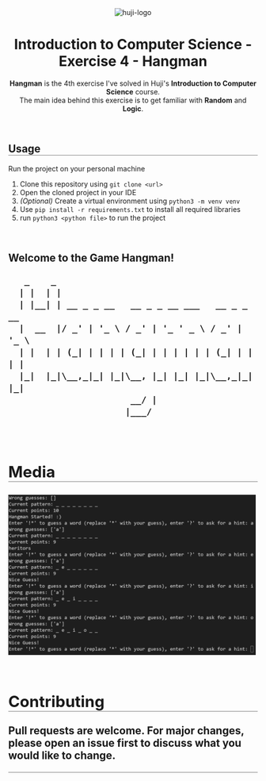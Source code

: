 <div align="center">
  <img src="https://upload.wikimedia.org/wikipedia/commons/thumb/4/4d/Hebrew_University_Logo.svg/1200px-Hebrew_University_Logo.svg.png" alt="huji-logo" height="150px" />
  <h1 align="center" style="border-bottom: none"><b>Introduction to Computer Science - Exercise 4 - Hangman</b></h1>


<div align="center">
  <p align="center">
    <b>Hangman</b> is the 4th exercise I've solved in Huji's <b>Introduction to Computer Science</b> course.
    <br>
    The main idea behind this exercise is to get familiar with <b>Random</b> and <b>Logic</b>.
    <br>
  </p>
</div>

<br>

<div align="left">
  <h2 align="left" style="border-bottom: 1px solid gray">Usage</h2>

  <p>Run the project on your personal machine</p>
  <ol align="left">
    <li>Clone this repository using <code>git clone &lt;url&gt;</code></li>
    <li>Open the cloned project in your IDE</li>
    <li><i>(Optional)</i> Create a virtual environment using <code>python3 -m venv venv</code></li>
    <li>Use <code>pip install -r requirements.txt</code> to install all required libraries</li>
    <li>run <code>python3 &lt;python file&gt;</code> to run the project</li>
  </ol>
</div>

<br>
<div align="left">
  <h2 align="left" style="border-bottom: 1px solid gray">
    Welcome to the Game Hangman! 

       _    _  
      | |  | |
      | |__| | __ _ _ __   __ _ _ __ ___   __ _ _ __
      |  __  |/ _' | '_ \ / _' | '_ ' _ \ / _' | '_ \ 
      | |  | | (_| | | | | (_| | | | | | | (_| | | | |
      |_|  |_|\__,_|_| |_|\__, |_| |_| |_|\__,_|_| |_|
                           __/ |
                          |___/

<br>

<div align="left">
  <h2 align="left" style="border-bottom: 1px solid gray">Media</h2>

  <div align="left">
    <img src="./media/1.png" alt="1" width="500px" />
  </div>
</div>

<br>

<div align="left">
  <h2 align="left" style="border-bottom: 1px solid gray">Contributing</h2>

  <p align="left">
    Pull requests are welcome. For major changes, please open an issue first to discuss what you would like to change.
  </p>
</div>
